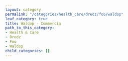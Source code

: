 ```yaml
---
layout: category
permalink: "/categories/health_care/dredz/foo/waldop"
leaf_category: true
title: Waldop - Commercia
path_to_this_category:
- Health & Care
- Dredz
- Foo
- Waldop
child_categories: []
---
```

